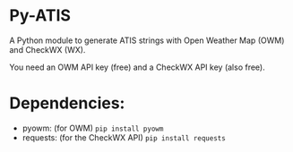 # Py-ATIS
A Python module to generate ATIS strings with Open Weather Map (OWM) and CheckWX (WX).

You need an OWM API key (free) and a CheckWX API key (also free).

# Dependencies:
- pyowm: (for OWM) ``pip install pyowm``
- requests: (for the CheckWX API) ``pip install requests``
